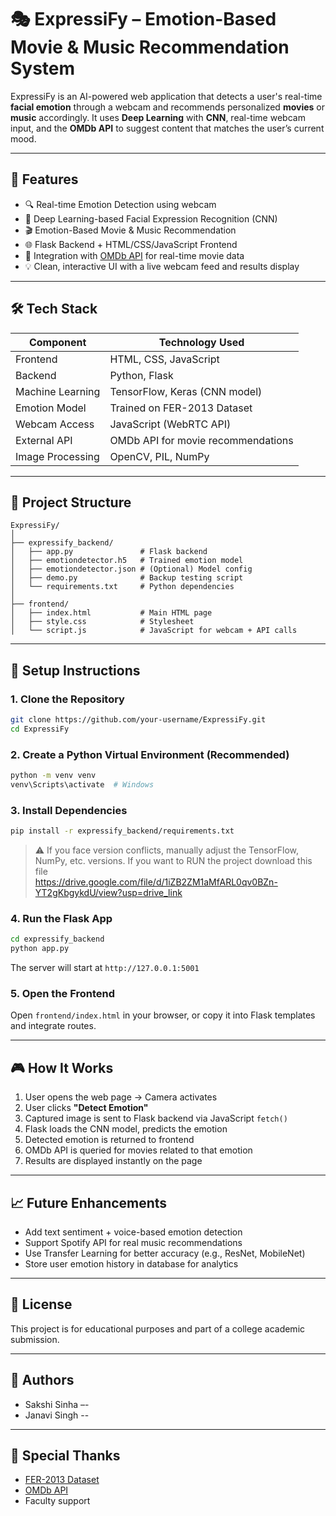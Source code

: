# 🎭 ExpressiFy – Emotion-Based Movie & Music Recommendation System

ExpressiFy is an AI-powered web application that detects a user's real-time **facial emotion** through a webcam and recommends personalized **movies** or **music** accordingly. It uses **Deep Learning** with **CNN**, real-time webcam input, and the **OMDb API** to suggest content that matches the user’s current mood.

---

## 📸 Features

- 🔍 Real-time Emotion Detection using webcam
- 🧠 Deep Learning-based Facial Expression Recognition (CNN)
- 🎬 Emotion-Based Movie & Music Recommendation
- 🌐 Flask Backend + HTML/CSS/JavaScript Frontend
- 🧩 Integration with [OMDb API](https://www.omdbapi.com/) for real-time movie data
- 💡 Clean, interactive UI with a live webcam feed and results display

---

## 🛠️ Tech Stack

| Component      | Technology Used                  |
|----------------|----------------------------------|
| Frontend       | HTML, CSS, JavaScript            |
| Backend        | Python, Flask                    |
| Machine Learning | TensorFlow, Keras (CNN model)  |
| Emotion Model  | Trained on FER-2013 Dataset      |
| Webcam Access  | JavaScript (WebRTC API)          |
| External API   | OMDb API for movie recommendations |
| Image Processing | OpenCV, PIL, NumPy             |

---

## 📂 Project Structure

```
ExpressiFy/
│
├── expressify_backend/
│   ├── app.py               # Flask backend
│   ├── emotiondetector.h5   # Trained emotion model
│   ├── emotiondetector.json # (Optional) Model config
│   ├── demo.py              # Backup testing script
│   └── requirements.txt     # Python dependencies
│
├── frontend/
│   ├── index.html           # Main HTML page
│   ├── style.css            # Stylesheet
│   └── script.js            # JavaScript for webcam + API calls
```

---

## 🚀 Setup Instructions

### 1. Clone the Repository
```bash
git clone https://github.com/your-username/ExpressiFy.git
cd ExpressiFy
```

### 2. Create a Python Virtual Environment (Recommended)
```bash
python -m venv venv
venv\Scripts\activate  # Windows
```

### 3. Install Dependencies
```bash
pip install -r expressify_backend/requirements.txt
```

> ⚠️ If you face version conflicts, manually adjust the TensorFlow, NumPy, etc. versions.
> If you want to RUN the project download this file  
https://drive.google.com/file/d/1iZB2ZM1aMfARL0qv0BZn-YT2gKbgykdU/view?usp=drive_link
### 4. Run the Flask App
```bash
cd expressify_backend
python app.py
```

The server will start at `http://127.0.0.1:5001`

### 5. Open the Frontend
Open `frontend/index.html` in your browser, or copy it into Flask templates and integrate routes.

---

## 🎮 How It Works

1. User opens the web page → Camera activates
2. User clicks **"Detect Emotion"**
3. Captured image is sent to Flask backend via JavaScript `fetch()`
4. Flask loads the CNN model, predicts the emotion
5. Detected emotion is returned to frontend
6. OMDb API is queried for movies related to that emotion
7. Results are displayed instantly on the page

---

## 📈 Future Enhancements

- Add text sentiment + voice-based emotion detection
- Support Spotify API for real music recommendations
- Use Transfer Learning for better accuracy (e.g., ResNet, MobileNet)
- Store user emotion history in database for analytics

---

## 📄 License

This project is for educational purposes and part of a college academic submission.

---

## 👥 Authors

- Sakshi Sinha –-
- Janavi Singh -- 

---

## 🙌 Special Thanks

- [FER-2013 Dataset](https://www.kaggle.com/datasets/msambare/fer2013)
- [OMDb API](https://www.omdbapi.com/)
- Faculty support

```
